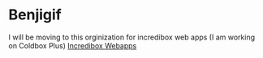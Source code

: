 # Benjigif
I will be moving to this orginization for incredibox web apps (I am working on Coldbox Plus)
[Incredibox Webapps](https://github.com/Incredibox-Webapps)
